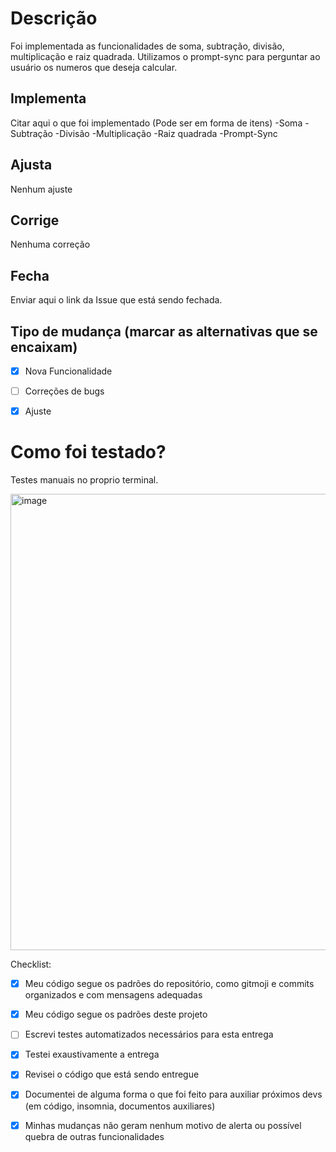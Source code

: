 # Descrição
Foi implementada as funcionalidades de soma, subtração, divisão, multiplicação e raiz quadrada.
Utilizamos o prompt-sync para perguntar ao usuário os numeros que deseja calcular.

## Implementa
Citar aqui o que foi implementado (Pode ser em forma de itens)
-Soma
-Subtração
-Divisão
-Multiplicação
-Raiz quadrada
-Prompt-Sync

## Ajusta
Nenhum ajuste

## Corrige
Nenhuma correção

## Fecha
Enviar aqui o link da Issue que está sendo fechada.


## Tipo de mudança (marcar as alternativas que se encaixam)
- [x] Nova Funcionalidade
- [ ] Correções de bugs
- [x] Ajuste


# Como foi testado?

Testes manuais no proprio terminal.

<img width="730" alt="image" src="https://cdn.discordapp.com/attachments/1286668613797023799/1287924598989525076/image.png?ex=66f350c0&is=66f1ff40&hm=826799b6d74a54a95036e95a6ce74fc18cb3c5fcd23391fdaab23d78fb126a8b&">



Checklist:
- [x] Meu código segue os padrões do repositório, como gitmoji e commits organizados e com mensagens adequadas
- [x] Meu código segue os padrões deste projeto
- [ ] Escrevi testes automatizados necessários para esta entrega
- [x] Testei exaustivamente a entrega
- [x] Revisei o código que está sendo entregue
- [x] Documentei de alguma forma o que foi feito para auxiliar próximos devs (em código, insomnia, documentos auxiliares)
- [x] Minhas mudanças não geram nenhum motivo de alerta ou possível quebra de outras funcionalidades


